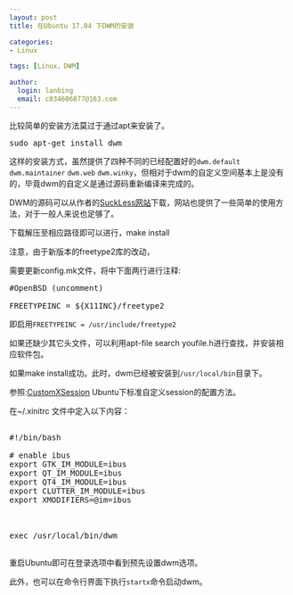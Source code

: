 ```yaml
---
layout: post
title: 在Ubuntu 17.04 下DWM的安装

categories:
- Linux

tags: [Linux，DWM]

author:
  login: lanbing
  email: c834606877@163.com
---
```






比较简单的安装方法莫过于通过apt来安装了。

<pre>sudo apt-get install dwm</pre>

这样的安装方式，虽然提供了四种不同的已经配置好的<code>dwm.default</code> <code>dwm.maintainer</code> <code>dwm.web</code> <code>dwm.winky</code>，但相对于dwm的自定义空间基本上是没有的，毕竟dwm的自定义是通过源码重新编译来完成的。



DWM的源码可以从作者的[SuckLess网站](http://dwm.suckless.org)下载，网站也提供了一些简单的使用方法，对于一般人来说也足够了。



下载解压至相应路径即可以进行，make install

注意，由于新版本的freetype2库的改动，

需要更新config.mk文件，将中下面两行进行注释:

<pre>#OpenBSD (uncomment)

FREETYPEINC = ${X11INC}/freetype2</pre>

即启用<code>FREETYPEINC = /usr/include/freetype2</code>



如果还缺少其它头文件，可以利用apt-file search youfile.h进行查找，并安装相应软件包。



如果make install成功。此时，dwm已经被安装到<code>/usr/local/bin</code>目录下。



参照:[CustomXSession](https://wiki.ubuntu.com/CustomXSession) Ubuntu下标准自定义session的配置方法。



在~/.xinitrc 文件中定入以下内容：

<pre>

#!/bin/bash

# enable ibus
export GTK_IM_MODULE=ibus
export QT_IM_MODULE=ibus
export QT4_IM_MODULE=ibus
export CLUTTER_IM_MODULE=ibus
export XMODIFIERS=@im=ibus



exec /usr/local/bin/dwm

</pre>

重启Ubuntu即可在登录选项中看到预先设置dwm选项。



此外，也可以在命令行界面下执行<code>startx</code>命令启动dwm。